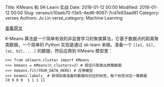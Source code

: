 Title: KMeans 和 SK-Learn 实战
Date: 2018-01-12 00:00
Modified: 2018-01-12 00:00
Slug: verses/c10aeb70-f3e5-4ed6-8067-7cd7e93aad91
Category: verses
Authors: Ju Lin
verse_category: Machine Learning

[查看原文](http://stackabuse.com/k-means-clustering-with-scikit-learn/)

K-Means 算法是一个简单有效的非监督学习的聚类算法，它基于数据点的距离聚类数据，一个简单的 Python 实现是通过 sk-learn 来做。准备一个 `[[a1, b1], [a2, b2], ...]` 的数据，然后应用到 KMeans 模型里：

```
>>> from sklearn.cluster import KMeans  
>>> kmeans = KMeans(n_clusters=2) # 假设只聚类出两簇数据
>>> kmeans.fit(YOUR_DATA_HERE) # 应用模型
>>> keamns.labels_ # 获得前面准备的数据向对应的标签，每个标签对应一簇数据
[0 0 0 0  1 1 1 1]
```
